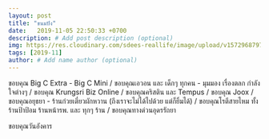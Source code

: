 ```yaml
---
layout: post
title: "ขนมปัง"
date:   2019-11-05 22:50:33 +0700
description: # Add post description (optional)
img: https://res.cloudinary.com/sdees-reallife/image/upload/v1572968797/IMG_20191105_191359.jpg # Add image post (optional)
tags: [2019-11]
author: # Add name author (optional)
---
```

ขอบคุณ Big C Extra - Big C Mini / ขอบคุณเอวอน และ เด็กๆ ทุกคน - มุมมอง เรื่องตลก กำลังใจต่างๆ / ขอบคุณ Krungsri Biz Online / ขอบคุณคริสติน และ Tempus / ขอบคุณ Joox / ขอบคุณอยุธยา - ร้านก๋วยเตี๋ยวผักหวาน (ถึงเราจะไม่ได้ไปด้วย แต่ก็ยิ้มได้) / ขอบคุณโรตีสายไหม ทั้งร้านป้าป้อม ร้านหน้ารพ. และ ทุกๆ ร้าน / ขอบคุณทางด่วนอุดรรัถยา

<i class="fa fa-child" style="color:plum"></i>

ขอบคุณวันอังคาร

